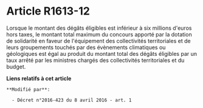 # Article R1613-12

Lorsque le montant des dégâts éligibles est inférieur à six millions d'euros hors taxes, le montant total maximum du concours
apporté par la dotation de solidarité en faveur de l'équipement des collectivités territoriales et de leurs groupements
touchés par des évènements climatiques ou géologiques est égal au produit du montant total des dégâts éligibles par un taux
arrêté par les ministres chargés des collectivités territoriales et du budget.

**Liens relatifs à cet article**

	**Modifié par**:

	  - Décret n°2016-423 du 8 avril 2016 - art. 1
